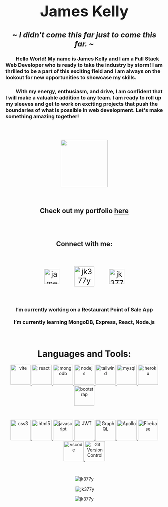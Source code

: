 <h1 align="center" style="font-size: 48px;">James Kelly</h1>

<h3 align="center"><span style="font-size:24px"><em>~ I didn't come this far just to come this far. ~ </em></span></h3>

<!-- <p align="center"><em>I didn't come this far just to come this far.</em></p> -->

<h3 align="justified">
&emsp;&emsp;Hello World! My name is James Kelly and I am a Full Stack Web Developer who is ready to take the industry by storm! I am thrilled to be a part of this exciting field and I am always on the lookout for new opportunities to showcase my skills.
</h3>
<h3>
&emsp;&emsp;With my energy, enthusiasm, and drive, I am confident that I will make a valuable addition to any team. I am ready to roll up my sleeves and get to work on exciting projects that push the boundaries of what is possible in web development. Let's make something amazing together!</h3>

<br><br>

<div align="center">

<img width="150" src="https://komarev.com/ghpvc/?username=jk377y&color=brightgreen&style=plastic">
</div>
<br><br>

<h2 align="center">Check out my portfolio <a href="https://jk377y.dev" target="_blank">here</a></h2><br>

<br>

<h2 align="center">Connect with me:</h2><br>

<div align="center" style="font-size: 24px;">

<a href="https://www.linkedin.com/in/james-kelly-b93a94150/" target="_blank"><img align="center" src="https://skillicons.dev/icons?i=linkedin" alt="james kelly" height="48" width="48" /></a>&emsp;&emsp;<a href="mailto:jk377y@gmail.com" target="_blank"><img align="center" src="https://img.icons8.com/fluency/64/null/apple-mail.png" alt="jk377y" height="64" width="64" /></a>&emsp;&emsp;<a href="https://www.leetcode.com/jk377y" target="_blank"><img align="center" src="https://raw.githubusercontent.com/rahuldkjain/github-profile-readme-generator/master/src/images/icons/Social/leet-code.svg" alt="jk377y" height="48" width="48" /></a>

</div>
<br>
<h3 align="center">

I’m currently working on a **Restaurant Point of Sale App**
<br>
<br>
I’m currently learning **MongoDB, Express, React, Node.js**

</h3>
<br>
<h1 align="center">Languages and Tools:</h1>

<p align="center">
<a href="https://vitejs.dev/" target="_blank" rel="noreferrer"> 
<img src="https://skillicons.dev/icons?i=vite" alt="vite" title="Vite" width="64" height="64"/> </a> 
<a href="https://reactjs.org/" target="_blank" rel="noreferrer"> 
<img src="https://skillicons.dev/icons?i=react" alt="react" title="React" width="64" height="64"/> </a> 
<a href="https://www.mongodb.com/" target="_blank" rel="noreferrer"> 
<img src="https://skillicons.dev/icons?i=mongodb" alt="mongodb" title="MongoDB" width="64" height="64"/> </a> 
<a href="https://nodejs.org" target="_blank" rel="noreferrer"> 
<img src="https://skillicons.dev/icons?i=nodejs" alt="nodejs" title="NodeJS" width="64" height="64"/> </a> 
<a href="https://tailwindcss.com/" target="_blank" rel="noreferrer"> 
<img src="https://skillicons.dev/icons?i=tailwind" alt="tailwind" title="Tailwind CSS" width="64" height="64"/> </a> 
<a href="https://www.mysql.com/" target="_blank" rel="noreferrer"> 
<img src="https://skillicons.dev/icons?i=mysql" alt="mysql" title="MySQL" width="64" height="64"/> </a> 
<a href="https://heroku.com" target="_blank" rel="noreferrer"> 
<img src="https://skillicons.dev/icons?i=heroku" alt="heroku" title="Heroku" width="64" height="64"/> </a>
<a href="https://getbootstrap.com/" target="_blank" rel="noreferrer"> 
<img src="https://skillicons.dev/icons?i=bootstrap" alt="bootstrap" title="Bootstrap" width="64" height="64"/> </a> 
</p>

<br>

<p align=center>
<a href="https://www.w3schools.com/css/" target="_blank" rel="noreferrer"> 
<img src="https://skillicons.dev/icons?i=css" alt="css3" title="CSS3" width="64" height="64"/> </a>  
<a href="https://www.w3.org/html/" target="_blank" rel="noreferrer"> 
<img src="https://skillicons.dev/icons?i=html" alt="html5" title="HTML5" width="64" height="64"/> </a> 
<a href="https://developer.mozilla.org/en-US/docs/Web/JavaScript" target="_blank" rel="noreferrer"> 
<img src="https://skillicons.dev/icons?i=javascript" alt="javascript" title="Javascript" width="64" height="64"/> </a> 
<a href="https://jwt.io/" target="_blank" rel="noreferrer"> 
<img src="https://img.icons8.com/color/64/null/java-web-token.png" alt="JWT" title="JSON Web Token" width="64" height="64"/> </a> 
<a href="https://graphql.org/" target="_blank" rel="noreferrer"> 
<img src="https://skillicons.dev/icons?i=graphql" alt="GraphQL" title="GraphQL" width="64" height="64"/> </a>
<a href="https://www.apollographql.com/" target="_blank" rel="noreferrer"> 
<img src="https://skillicons.dev/icons?i=apollo" alt="Apollo" title="Apollo" width="64" height="64"/> </a>
<a href="https://firebase.google.com/" target="_blank" rel="noreferrer"> 
<img src="https://skillicons.dev/icons?i=firebase" alt="Firebase" title="Firebase" width="64" height="64"/> </a>
<a href="https://code.visualstudio.com/" target="_blank" rel="noreferrer"> 
<img src="https://skillicons.dev/icons?i=vscode" alt="vscode" title="VSCode" width="64" height="64"/> </a>
<a href="https://git-scm.com/book/en/v2/Getting-Started-About-Version-Control" target="_blank" rel="noreferrer"> 
<img src="https://skillicons.dev/icons?i=git" alt="Git Version Control" title="Git Version Control" width="64" height="64"/> </a>
</p>

<br>

<p align="center"><img align="center" src="https://github-readme-stats.vercel.app/api/top-langs?username=jk377y&show_icons=true&locale=en&layout=compact" alt="jk377y" /></p>

<p align="center">&nbsp;<img align="center" src="https://github-readme-stats.vercel.app/api?username=jk377y&show_icons=true&locale=en" alt="jk377y" /></p>

<p align="center"><img align="center" src="https://github-readme-streak-stats.herokuapp.com/?user=jk377y&" alt="jk377y" /></p>
